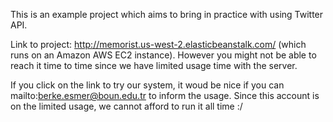 This is an example project which aims to bring in practice with using Twitter API.

Link to project: http://memorist.us-west-2.elasticbeanstalk.com/ (which runs on an Amazon AWS EC2 instance). However you might not be able to reach it time to time since we have limited usage time with the server.

If you click on the link to try our system, it woud be nice if you can mailto:berke.esmer@boun.edu.tr to inform the usage. Since this account is on the limited usage, we cannot afford to run it all time :/
